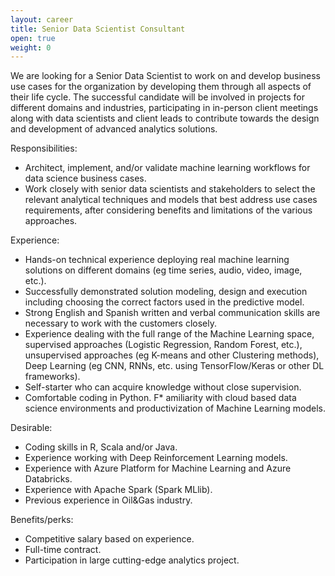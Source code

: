 ```yaml
---
layout: career
title: Senior Data Scientist Consultant
open: true
weight: 0
---
```


We are looking for a Senior Data Scientist to work on and develop business use cases for the organization by developing them through all aspects of their life cycle. The successful candidate will be involved in projects for different domains and industries, participating in in-person client meetings along with data scientists and client leads to contribute towards the design and development of advanced analytics solutions.

Responsibilities:
* Architect, implement, and/or validate machine learning workflows for data science business cases.
* Work closely with senior data scientists and stakeholders to select the relevant analytical techniques and models that best address use cases requirements, after considering  benefits and limitations of the various approaches.

Experience:
* Hands-on technical experience deploying real machine learning solutions on different domains (eg time series, audio, video, image, etc.).
* Successfully demonstrated solution modeling, design and execution including choosing the correct factors used in the predictive model.
* Strong English and Spanish written and verbal communication skills are necessary to work with the customers closely.
* Experience dealing with the full range of the Machine Learning space, supervised approaches (Logistic Regression, Random Forest, etc.), unsupervised approaches (eg K-means and other Clustering methods), Deep Learning (eg CNN, RNNs, etc. using TensorFlow/Keras or other DL frameworks).
* Self-starter who can acquire knowledge without close supervision.
* Comfortable coding in Python.
F* amiliarity with cloud based data science environments and productivization of Machine Learning models.

Desirable:
* Coding skills in R, Scala and/or Java.
* Experience working with Deep Reinforcement Learning models.
* Experience with Azure Platform for Machine Learning and Azure Databricks.
* Experience with Apache Spark (Spark MLlib).
* Previous experience in Oil&Gas industry.

Benefits/perks:
* Competitive salary based on experience.
* Full-time contract.
* Participation in large cutting-edge analytics project.